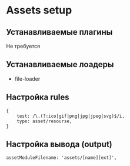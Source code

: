 # Assets setup

## Устанавливаемые плагины

Не требуется

## Устанавливаемые лоадеры

- file-loader

## Настройка rules

```
{
	test: /\.(?:ico|gif|png|jpg|jpeg|svg)$/i,
	type: asset/resourse,
}
```

## Настройка вывода (output)

```
assetModuleFilename: 'assets/[name][ext]',
```
